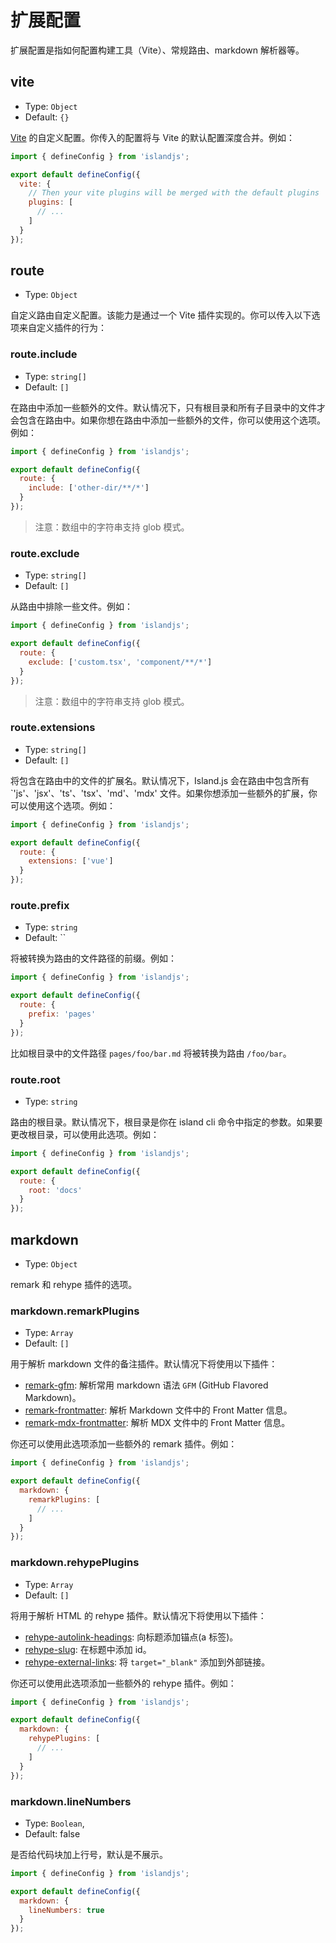 # 扩展配置

扩展配置是指如何配置构建工具（Vite）、常规路由、markdown 解析器等。

## vite

- Type: `Object`
- Default: `{}`

[Vite](https://vitejs.dev/config/) 的自定义配置。你传入的配置将与 Vite 的默认配置深度合并。例如：

```js
import { defineConfig } from 'islandjs';

export default defineConfig({
  vite: {
    // Then your vite plugins will be merged with the default plugins
    plugins: [
      // ...
    ]
  }
});
```

## route

- Type: `Object`

自定义路由自定义配置。该能力是通过一个 Vite 插件实现的。你可以传入以下选项来自定义插件的行为：

### route.include

- Type: `string[]`
- Default: `[]`

在路由中添加一些额外的文件。默认情况下，只有根目录和所有子目录中的文件才会包含在路由中。如果你想在路由中添加一些额外的文件，你可以使用这个选项。例如：

```js
import { defineConfig } from 'islandjs';

export default defineConfig({
  route: {
    include: ['other-dir/**/*']
  }
});
```

> 注意：数组中的字符串支持 glob 模式。

### route.exclude

- Type: `string[]`
- Default: `[]`

从路由中排除一些文件。例如：

```js
import { defineConfig } from 'islandjs';

export default defineConfig({
  route: {
    exclude: ['custom.tsx', 'component/**/*']
  }
});
```

> 注意：数组中的字符串支持 glob 模式。

### route.extensions

- Type: `string[]`
- Default: `[]`

将包含在路由中的文件的扩展名。默认情况下，Island.js 会在路由中包含所有 `'js'、'jsx'、'ts'、'tsx'、'md'、'mdx' 文件。如果你想添加一些额外的扩展，你可以使用这个选项。例如：

```js
import { defineConfig } from 'islandjs';

export default defineConfig({
  route: {
    extensions: ['vue']
  }
});
```

### route.prefix

- Type: `string`
- Default: ``

将被转换为路由的文件路径的前缀。例如：

```js
import { defineConfig } from 'islandjs';

export default defineConfig({
  route: {
    prefix: 'pages'
  }
});
```

比如根目录中的文件路径 `pages/foo/bar.md` 将被转换为路由 `/foo/bar`。

### route.root

- Type: `string`

路由的根目录。默认情况下，根目录是你在 island cli 命令中指定的参数。如果要更改根目录，可以使用此选项。例如：

```js
import { defineConfig } from 'islandjs';

export default defineConfig({
  route: {
    root: 'docs'
  }
});
```

## markdown

- Type: `Object`

remark 和 rehype 插件的选项。

### markdown.remarkPlugins

- Type: `Array`
- Default: `[]`

用于解析 markdown 文件的备注插件。默认情况下将使用以下插件：

- [remark-gfm](https://www.npmjs.com/package/remark-gfm): 解析常用 markdown 语法 `GFM` (GitHub Flavored Markdown)。
- [remark-frontmatter](https://www.npmjs.com/package/remark-frontmatter): 解析 Markdown 文件中的 Front Matter 信息。
- [remark-mdx-frontmatter](https://www.npmjs.com/package/remark-mdx-frontmatter): 解析 MDX 文件中的 Front Matter 信息。

你还可以使用此选项添加一些额外的 remark 插件。例如：

```js
import { defineConfig } from 'islandjs';

export default defineConfig({
  markdown: {
    remarkPlugins: [
      // ...
    ]
  }
});
```

### markdown.rehypePlugins

- Type: `Array`
- Default: `[]`

将用于解析 HTML 的 rehype 插件。默认情况下将使用以下插件：

- [rehype-autolink-headings](https://www.npmjs.com/package/rehype-autolink-headings): 向标题添加锚点(a 标签)。
- [rehype-slug](https://www.npmjs.com/package/rehype-slug): 在标题中添加 id。
- [rehype-external-links](https://www.npmjs.com/package/rehype-external-links): 将 `target="_blank"` 添加到外部链接。

你还可以使用此选项添加一些额外的 rehype 插件。例如：

```js
import { defineConfig } from 'islandjs';

export default defineConfig({
  markdown: {
    rehypePlugins: [
      // ...
    ]
  }
});
```

### markdown.lineNumbers

- Type: `Boolean`,
- Default: false

是否给代码块加上行号，默认是不展示。

```js
import { defineConfig } from 'islandjs';

export default defineConfig({
  markdown: {
    lineNumbers: true
  }
});
```